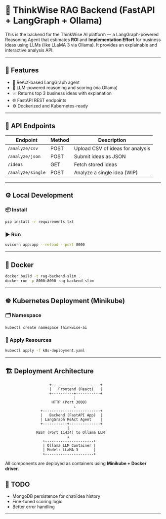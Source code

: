 # 🧠 ThinkWise RAG Backend (FastAPI + LangGraph + Ollama)

This is the backend for the ThinkWise AI platform — a LangGraph-powered Reasoning Agent that estimates **ROI** and **Implementation Effort** for business ideas using LLMs (like LLaMA 3 via Ollama). It provides an explainable and interactive analysis API.

---

## 🚀 Features

- 🔁 ReAct-based LangGraph agent
- 🤖 LLM-powered reasoning and scoring (via Ollama)
- 📈 Returns top 3 business ideas with explanation
- 🌐 FastAPI REST endpoints
- ⚙️ Dockerized and Kubernetes-ready

---

## 🧬 API Endpoints

| Endpoint             | Method | Description                            |
|----------------------|--------|----------------------------------------|
| `/analyze/csv`       | POST   | Upload CSV of ideas for analysis       |
| `/analyze/json`      | POST   | Submit ideas as JSON                   |
| `/ideas`             | GET    | Fetch stored ideas                     |
| `/analyze/single`    | POST   | Analyze a single idea (WIP)            |

---

## ⚙️ Local Development

### 📦 Install

```bash
pip install -r requirements.txt
````

### ▶️ Run

```bash
uvicorn app:app --reload --port 8000
```

---

## 🐳 Docker

```bash
docker build -t rag-backend-slim .
docker run -p 8000:8000 rag-backend-slim
```

---

## ☸️ Kubernetes Deployment (Minikube)

### 🗂️ Namespace

```bash
kubectl create namespace thinkwise-ai
```

### 📄 Apply Resources

```bash
kubectl apply -f k8s-deployment.yaml
```

---

## 🏗️ Deployment Architecture

```text
                    +----------------------+
                    |   Frontend (React)   |
                    +----------+-----------+
                               |
                     HTTP (Port 3000)
                               ↓
                +--------------------------+
                |   Backend (FastAPI App)  |
                | LangGraph ReAct Agent    |
                +-----------+--------------+
                            |
              REST (Port 11434) to Ollama LLM
                            ↓
                 +----------------------+
                 | Ollama LLM Container |
                 | Model: LLaMA 3       |
                 +----------------------+
```

All components are deployed as containers using **Minikube + Docker driver**.


## 📌 TODO

* MongoDB persistence for chat/idea history
* Fine-tuned scoring logic
* Better error handling

---
